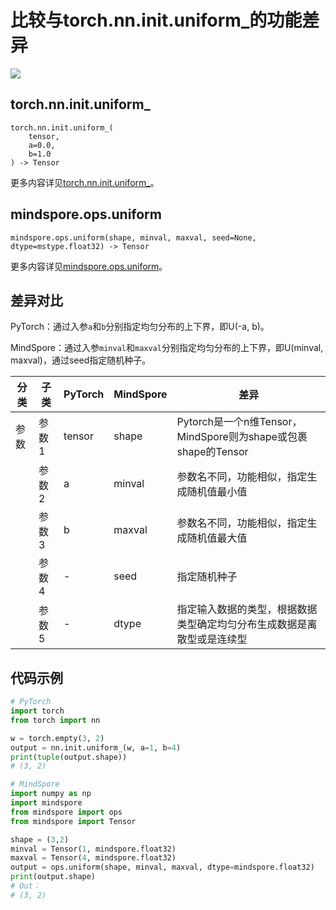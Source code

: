 # 比较与torch.nn.init.uniform_的功能差异

<a href="https://gitee.com/mindspore/docs/blob/master/docs/mindspore/source_zh_cn/note/api_mapping/pytorch_diff/Uniform.md" target="_blank"><img src="https://mindspore-website.obs.cn-north-4.myhuaweicloud.com/website-images/r2.0/resource/_static/logo_source.png"></a>

## torch.nn.init.uniform_

```text
torch.nn.init.uniform_(
    tensor,
    a=0.0,
    b=1.0
) -> Tensor
```

更多内容详见[torch.nn.init.uniform_](https://pytorch.org/docs/1.8.1/nn.init.html#torch.nn.init.uniform_)。

## mindspore.ops.uniform

```text
mindspore.ops.uniform(shape, minval, maxval, seed=None, dtype=mstype.float32) -> Tensor
```

更多内容详见[mindspore.ops.uniform](https://www.mindspore.cn/docs/zh-CN/master/api_python/ops/mindspore.ops.uniform.html)。

## 差异对比

PyTorch：通过入参`a`和`b`分别指定均匀分布的上下界，即U(-a, b)。

MindSpore：通过入参`minval`和`maxval`分别指定均匀分布的上下界，即U(minval, maxval)，通过seed指定随机种子。

| 分类 | 子类 |PyTorch | MindSpore | 差异 |
| --- | --- | --- | --- |---|
|参数 | 参数1 | tensor | shape         | Pytorch是一个n维Tensor，MindSpore则为shape或包裹shape的Tensor   |
|  | 参数2 | a       | minval          | 参数名不同，功能相似，指定生成随机值最小值   |
|  | 参数3 | b       | maxval         | 参数名不同，功能相似，指定生成随机值最大值 |
|  | 参数4 | -       | seed          | 指定随机种子 |
|  | 参数5 | -       | dtype         | 指定输入数据的类型，根据数据类型确定均匀分布生成数据是离散型或是连续型 |

## 代码示例

```python
# PyTorch
import torch
from torch import nn

w = torch.empty(3, 2)
output = nn.init.uniform_(w, a=1, b=4)
print(tuple(output.shape))
# (3, 2)

# MindSpore
import numpy as np
import mindspore
from mindspore import ops
from mindspore import Tensor

shape = (3,2)
minval = Tensor(1, mindspore.float32)
maxval = Tensor(4, mindspore.float32)
output = ops.uniform(shape, minval, maxval, dtype=mindspore.float32)
print(output.shape)
# Out：
# (3, 2)
```
